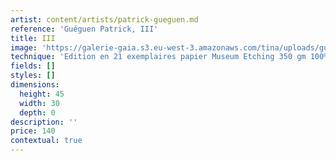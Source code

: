 ```yaml
---
artist: content/artists/patrick-gueguen.md
reference: 'Guéguen Patrick, III'
title: III
image: 'https://galerie-gaia.s3.eu-west-3.amazonaws.com/tina/uploads/gueguen-patrick/Galerie-Gaïa-Patrick Guéguen - III - 44 x 29 cm.JPG'
technique: 'Edition en 21 exemplaires papier Museum Etching 350 gm 100% coton, Natural White'
fields: []
styles: []
dimensions:
  height: 45
  width: 30
  depth: 0
description: ''
price: 140
contextual: true
---
```


